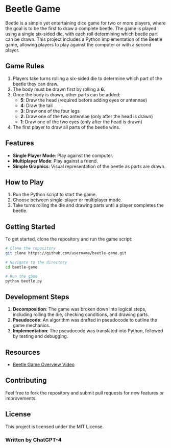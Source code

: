 # Beetle Game

Beetle is a simple yet entertaining dice game for two or more players, where the goal is to be the first to draw a complete beetle. The game is played using a single six-sided die, with each roll determining which beetle part can be drawn. This project includes a Python implementation of the Beetle game, allowing players to play against the computer or with a second player.

## Game Rules

1. Players take turns rolling a six-sided die to determine which part of the beetle they can draw.
2. The body must be drawn first by rolling a **6**.
3. Once the body is drawn, other parts can be added:
   - **5**: Draw the head (required before adding eyes or antennae)
   - **4**: Draw the tail
   - **3**: Draw one of the four legs
   - **2**: Draw one of the two antennae (only after the head is drawn)
   - **1**: Draw one of the two eyes (only after the head is drawn)
4. The first player to draw all parts of the beetle wins.

## Features

- **Single Player Mode**: Play against the computer.
- **Multiplayer Mode**: Play against a friend.
- **Simple Graphics**: Visual representation of the beetle as parts are drawn.

## How to Play

1. Run the Python script to start the game.
2. Choose between single-player or multiplayer mode.
3. Take turns rolling the die and drawing parts until a player completes the beetle.

## Getting Started

To get started, clone the repository and run the game script:

```sh
# Clone the repository
git clone https://github.com/username/beetle-game.git

# Navigate to the directory
cd beetle-game

# Run the game
python beetle.py
```

## Development Steps

1. **Decomposition**: The game was broken down into logical steps, including rolling the die, checking conditions, and drawing parts.
2. **Pseudocode**: An algorithm was drafted in pseudocode to outline the game mechanics.
3. **Implementation**: The pseudocode was translated into Python, followed by testing and debugging.

## Resources

- [Beetle Game Overview Video](https://www.youtube.com/watch?v=Jxe__lV9VHw&t=27s)

## Contributing

Feel free to fork the repository and submit pull requests for new features or improvements.

## License

This project is licensed under the MIT License.

### Written by ChatGPT-4
